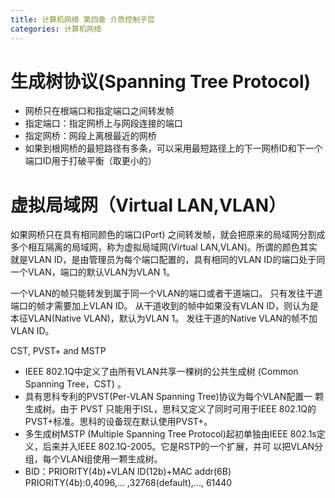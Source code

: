 ```yaml
---
title: 计算机网络 第四章 介质控制子层
categories: 计算机网络
---
```

# 生成树协议(Spanning Tree Protocol)
- 网桥只在根端口和指定端口之间转发帧
- 指定端口：指定网桥上与网段连接的端口
- 指定网桥：网段上离根最近的网桥
- 如果到根网桥的最短路径有多条，可以采用最短路径上的下一网桥ID和下一个端口ID用于打破平衡（取更小的）

# 虚拟局域网（Virtual LAN,VLAN）
如果网桥只在具有相同颜色的端口(Port) 之间转发帧，就会把原来的局域网分割成多个相互隔离的局域网，称为虚拟局域网(Virtual LAN,VLAN)。所谓的颜色其实就是VLAN ID，是由管理员为每个端口配置的，具有相同的VLAN ID的端口处于同一个VLAN，端口的默认VLAN为VLAN 1。

一个VLAN的帧只能转发到属于同一个VLAN的端口或者干道端口。
只有发往干道端口的帧才需要加上VLAN ID。
从干道收到的帧中如果没有VLAN ID，则认为是本征VLAN(Native VLAN)，默认为VLAN 1。
发往干道的Native VLAN的帧不加VLAN ID。

CST, PVST+ and MSTP
- IEEE 802.1Q中定义了由所有VLAN共享一棵树的公共生成树 (Common Spanning Tree，CST) 。
- 具有思科专利的PVST(Per-VLAN Spanning Tree)协议为每个VLAN配置一 颗生成树。由于 PVST 只能用于ISL，思科又定义了同时可用于IEEE 802.1Q的PVST+标准。思科的设备现在默认使用PVST+。
- 多生成树MSTP (Multiple Spanning Tree Protocol)起初单独由IEEE 802.1s定义，后来并入IEEE 802.1Q-2005。它是RSTP的一个扩展，并可 以把VLAN分组，每个VLAN组使用一颗生成树。
- BID：PRIORITY(4b)+VLAN ID(12b)+MAC addr(6B) PRIORITY(4b):0,4096,... ,32768(default),..., 61440

